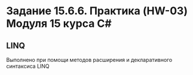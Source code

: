 ﻿# Задание 15.6.6. Практика (HW-03) Модуля 15 курса C#
## LINQ

Выполнено при помощи методов расширения и декларативного синтаксиса LINQ
